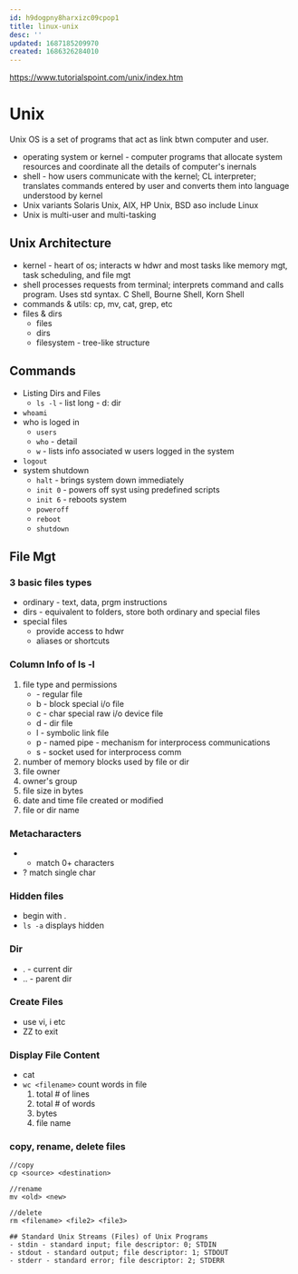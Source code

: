 ```yaml
---
id: h9dogpny8harxizc09cpop1
title: linux-unix
desc: ''
updated: 1687185209970
created: 1686326284010
---
```

https://www.tutorialspoint.com/unix/index.htm

# Unix
Unix OS is a set of programs that act as link btwn computer and user. 
- operating system or kernel - computer programs that allocate system resources and coordinate all the details of computer's inernals
- shell - how users communicate with the kernel; CL interpreter; translates commands entered by user and converts them into language understood by kernel
- Unix variants Solaris Unix, AIX, HP Unix, BSD aso include Linux
- Unix is multi-user and multi-tasking

## Unix Architecture
- kernel - heart of os; interacts w hdwr and most tasks like memory mgt, task scheduling, and file mgt
- shell processes requests from terminal; interprets command and calls program. Uses std syntax. C Shell, Bourne Shell, Korn Shell
- commands & utils: cp, mv, cat, grep, etc
- files & dirs
    - files
    - dirs
    - filesystem - tree-like structure

## Commands
- Listing Dirs and Files
    - `ls -l` - list long - d: dir
- `whoami`
- who is loged in
    - `users`
    - `who` - detail
    - `w` - lists info associated w users logged in the system
- `logout`
- system shutdown
    - `halt` - brings system down immediately
    - `init 0` - powers off syst using predefined scripts
    - `init 6` - reboots system
    - `poweroff`
    - `reboot`
    - `shutdown`

## File Mgt
### 3 basic files types
- ordinary - text, data, prgm instructions
- dirs - equivalent to folders, store both ordinary and special files
- special files 
    - provide access to hdwr
    - aliases or shortcuts
    
### Column Info of ls -l
1. file type and permissions
    - \- regular file
    - b - block special i/o file
    - c - char special raw i/o device file
    - d - dir file
    - l - symbolic link file
    - p - named pipe - mechanism for interprocess communications
    - s - socket used for interprocess comm
2. number of memory blocks used by file or dir
3. file owner
4. owner's group
5. file size in bytes
6. date and time file created or modified
7. file or dir name

### Metacharacters
- * match 0+ characters
- ? match single char

### Hidden files
- begin with .
- `ls -a` displays hidden 

### Dir
- . - current dir
- .. - parent dir

### Create Files
- use vi, i etc
- ZZ to exit

### Display File Content
- cat <filename>
- `wc <filename>` count words in file
    1. total # of lines
    2. total # of words
    3. bytes
    4. file name
    
### copy, rename, delete files
```
//copy
cp <source> <destination>

//rename
mv <old> <new>

//delete
rm <filename> <file2> <file3>

## Standard Unix Streams (Files) of Unix Programs
- stdin - standard input; file descriptor: 0; STDIN
- stdout - standard output; file descriptor: 1; STDOUT
- stderr - standard error; file descriptor: 2; STDERR
